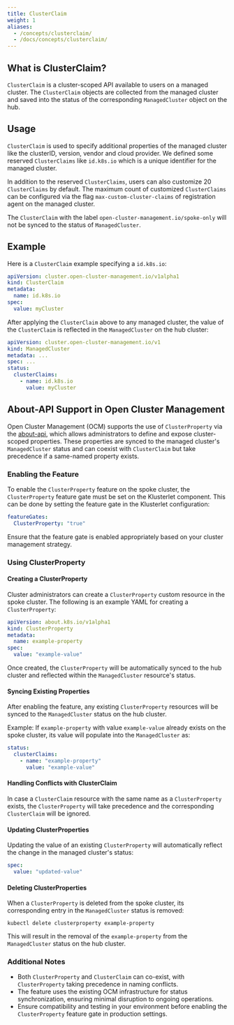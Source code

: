 ```yaml
---
title: ClusterClaim
weight: 1
aliases:
  - /concepts/clusterclaim/
  - /docs/concepts/clusterclaim/
---
```




## What is ClusterClaim?

`ClusterClaim` is a cluster-scoped API available to users on a managed cluster.
The `ClusterClaim` objects are collected from the managed cluster and saved into
the status of the corresponding `ManagedCluster` object on the hub.

## Usage

`ClusterClaim` is used to specify additional properties of the managed cluster like
the clusterID, version, vendor and cloud provider. We defined some reserved `ClusterClaims`
like `id.k8s.io` which is a unique identifier for the managed cluster.

In addition to the reserved `ClusterClaims`, users can also customize 20 `ClusterClaims` by default.
The maximum count of customized `ClusterClaims` can be configured via the flag
`max-custom-cluster-claims` of registration agent on the managed cluster.

The `ClusterClaim` with the label `open-cluster-management.io/spoke-only` will not be synced
to the status of `ManagedCluster`.

## Example

Here is a `ClusterClaim` example specifying a `id.k8s.io`:

```yaml
apiVersion: cluster.open-cluster-management.io/v1alpha1
kind: ClusterClaim
metadata:
  name: id.k8s.io
spec:
  value: myCluster
```

After applying the `ClusterClaim` above to any managed cluster, the value of the `ClusterClaim`
is reflected in the `ManagedCluster` on the hub cluster:

```yaml
apiVersion: cluster.open-cluster-management.io/v1
kind: ManagedCluster
metadata: ...
spec: ...
status:
  clusterClaims:
    - name: id.k8s.io
      value: myCluster
```

## About-API Support in Open Cluster Management

Open Cluster Management (OCM) supports the use of `ClusterProperty` via the
[about-api](https://github.com/kubernetes-sigs/about-api),
which allows administrators to define and expose cluster-scoped properties. These properties are
synced to the managed cluster's `ManagedCluster` status and can coexist with
`ClusterClaim` but take precedence if a same-named property exists.

### Enabling the Feature

To enable the `ClusterProperty` feature on the spoke cluster, the `ClusterProperty` feature gate must be
set on the Klusterlet component. This can be done by setting the feature gate in the Klusterlet configuration:

```yaml
featureGates:
  ClusterProperty: "true"
 ```

Ensure that the feature gate is enabled appropriately based on your cluster management strategy.

### Using ClusterProperty

#### Creating a ClusterProperty

Cluster administrators can create a `ClusterProperty` custom resource in the spoke cluster. The following
is an example YAML for creating a `ClusterProperty`:

```yaml
apiVersion: about.k8s.io/v1alpha1
kind: ClusterProperty
metadata:
  name: example-property
spec:
  value: "example-value"
```

Once created, the `ClusterProperty` will be automatically synced to the hub cluster and reflected within
the `ManagedCluster` resource's status.

#### Syncing Existing Properties

After enabling the feature, any existing `ClusterProperty` resources will be synced to the `ManagedCluster`
status on the hub cluster.

Example: If `example-property` with value `example-value` already exists on the spoke cluster, its value
will populate into the `ManagedCluster` as:

```yaml
status:
  clusterClaims:
    - name: "example-property"
      value: "example-value"
```

#### Handling Conflicts with ClusterClaim

In case a `ClusterClaim` resource with the same name as a `ClusterProperty` exists, the `ClusterProperty`
will take precedence and the corresponding `ClusterClaim` will be ignored.

#### Updating ClusterProperties

Updating the value of an existing `ClusterProperty` will automatically reflect the change in the managed
cluster's status:

```yaml
spec:
  value: "updated-value"
```

#### Deleting ClusterProperties

When a `ClusterProperty` is deleted from the spoke cluster, its corresponding entry in the `ManagedCluster`
status is removed:

```shell
kubectl delete clusterproperty example-property
```

This will result in the removal of the `example-property` from the `ManagedCluster` status on the hub cluster.

### Additional Notes 
- Both `ClusterProperty` and `ClusterClaim` can co-exist, with `ClusterProperty` taking precedence in
naming conflicts.
- The feature uses the existing OCM infrastructure for status synchronization, ensuring minimal disruption to
ongoing operations.
- Ensure compatibility and testing in your environment before enabling the `ClusterProperty` feature gate in
production settings.
